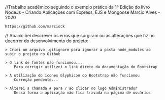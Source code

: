 //Trabalho acadêmico seguindo o exemplo prático da 1ª Edição do livro
    NodeJs - Criando Aplicações com Express, EJS e Mongoose
    Marcio Alves - 2020

    https://github.com/marciock

// Abaixo irei descrever os erros que surgiram ou as alterações que fiz no decorrer do desenvolvimento do projeto:

    > Criei um arquivo .gitignore para ignorar a pasta node_modules ao subir o projeto no Github

    > O link de fontes não funcionou...
        Para corrigir utilizei o link direto da documentação do Bootstrap

    > A utilização do icones Glyphicon do Bootstrap não funcionou 
        Correção pendente...

    > Alterei a chamada # para / ao clicar no logo Administrador 
        Dessa forma a aplicação não fica travada na página de usuários

